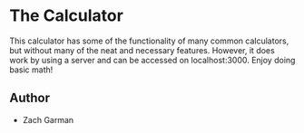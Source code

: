 # The Calculator

This calculator has some of the functionality of many common
calculators, but without many of the neat and necessary features.
However, it does work by using a server and can be accessed on
localhost:3000.  Enjoy doing basic math!

## Author

- Zach Garman
